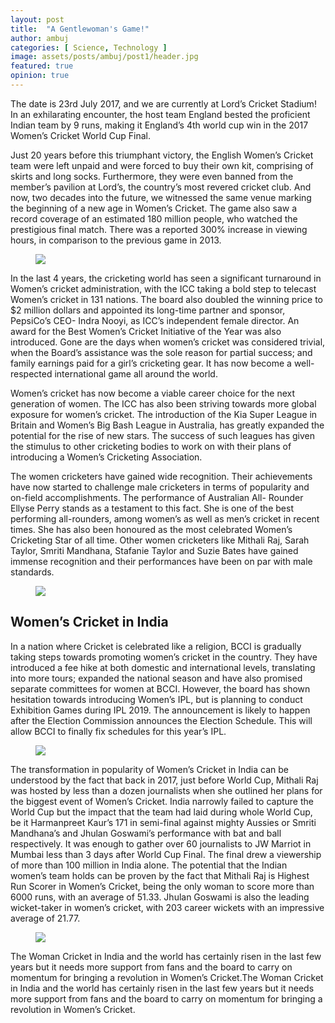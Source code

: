 ```yaml
---
layout: post
title:  "A Gentlewoman's Game!"
author: ambuj
categories: [ Science, Technology ]
image: assets/posts/ambuj/post1/header.jpg
featured: true
opinion: true
---
```


The date is 23rd July 2017, and we are currently at Lord’s Cricket Stadium! In an exhilarating encounter, the host team England bested the proficient Indian team by 9 runs, making it England’s 4th world cup win in the 2017 Women’s Cricket World Cup Final.

Just 20 years before this triumphant victory, the English Women’s Cricket team were left unpaid and were forced to buy their own kit, comprising of skirts and long socks. Furthermore, they were even banned from the member’s pavilion at Lord’s, the country’s most revered cricket club. And now, two decades into the future, we witnessed the same venue marking the beginning of a new age in Women’s Cricket. The game also saw a record coverage of an estimated 180 million people, who watched the prestigious final match. There was a reported 300% increase in viewing hours, in comparison to the previous game in 2013.

<figure>
	<img class="post-image" src="https://raw.githubusercontent.com/CodeDotJS/pedestal/master/assets/posts/smbuj/post1/1.jpg">
</figure>

In the last 4 years, the cricketing world has seen a significant turnaround in Women’s cricket administration, with the ICC taking a bold step to telecast Women’s cricket in 131 nations. The board also doubled the winning price to $2 million dollars and appointed its long-time partner and sponsor, PepsiCo’s CEO- Indra Nooyi, as ICC’s independent female director. An award for the Best Women’s Cricket Initiative of the Year was also introduced. Gone are the days when women’s cricket was considered trivial, when the Board’s assistance was the sole reason for partial success; and family earnings paid for a girl’s cricketing gear.  It has now become a well-respected international game all around the world.

Women’s cricket has now become a viable career choice for the next generation of women. The ICC has also been striving towards more global exposure for women’s cricket. The introduction of the Kia Super League in Britain and Women’s Big Bash League in Australia, has greatly expanded the potential for the rise of new stars. The success of such leagues has given the stimulus to other cricketing bodies to work on with their plans of introducing a Women’s Cricketing Association.

The women cricketers have gained wide recognition. Their achievements have now started to challenge male cricketers in terms of popularity and on-field accomplishments. The performance of Australian All- Rounder Ellyse Perry stands as a testament to this fact. She is one of the best performing all-rounders, among women’s as well as men’s cricket in recent times. She has also been honoured as the most celebrated Women’s Cricketing Star of all time. Other women cricketers like Mithali Raj, Sarah Taylor, Smriti Mandhana, Stafanie Taylor and Suzie Bates have gained immense recognition and their performances have been on par with male standards.

<figure>
	<img class="post-image" src="https://raw.githubusercontent.com/CodeDotJS/pedestal/master/assets/posts/smbuj/post1/2.jpg">
</figure>

## Women’s Cricket in India

In a nation where Cricket is celebrated like a religion, BCCI is gradually taking steps towards promoting women’s cricket in the country. They have introduced a fee hike at both domestic and international levels, translating into more tours; expanded the national season and have also promised separate committees for women at BCCI. However, the board has shown hesitation towards introducing Women’s IPL, but is planning to conduct Exhibition Games during IPL 2019. The announcement is likely to happen after the Election Commission announces the Election Schedule. This will allow BCCI to finally fix schedules for this year’s IPL.

<figure>
	<img class="post-image" src="https://raw.githubusercontent.com/CodeDotJS/pedestal/master/assets/posts/smbuj/post1/3.jpg">
</figure>

The transformation in popularity of Women’s Cricket in India can be understood by the fact that back in 2017, just before World Cup, Mithali Raj was hosted by less than a dozen journalists when she outlined her plans for the biggest event of Women’s Cricket. India narrowly failed to capture the World Cup but the impact that the team had laid during whole World Cup, be it Harmanpreet Kaur’s 171 in semi-final against mighty Aussies or Smriti Mandhana’s and Jhulan Goswami’s performance with bat and ball respectively. It was enough to gather over 60 journalists to JW Marriot in Mumbai less than 3 days after World Cup Final. The final drew a viewership of more than 100 million in India alone. The potential that the Indian women’s team holds can be proven by the fact that Mithali Raj is Highest Run Scorer in Women’s Cricket, being the only woman to score more than 6000 runs, with an average of 51.33. Jhulan Goswami is also the leading wicket-taker in women’s cricket, with 203 career wickets with an impressive average of 21.77.

<figure>
	<img class="post-image" src="assets/posts/smbuj/post1/4.jpg">
</figure>

The Woman Cricket in India and the world has certainly risen in the last few years but it needs more support from fans and the board to carry on momentum for bringing a revolution in Women’s Cricket.The Woman Cricket in India and the world has certainly risen in the last few years but it needs more support from fans and the board to carry on momentum for bringing a revolution in Women’s Cricket.
